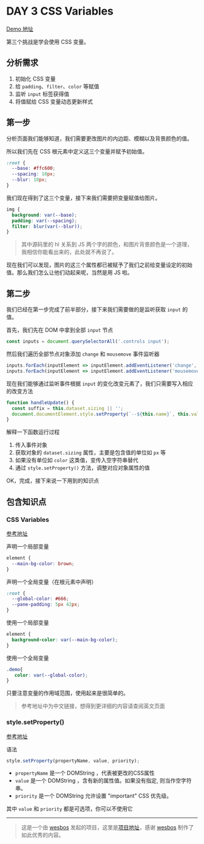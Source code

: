 # DAY 3 CSS Variables
[Demo 地址](https://lab.lebenito.net/javascript30/03%20-%20CSS%20Variables/)

第三个挑战是学会使用 CSS 变量。

## 分析需求

1. 初始化 CSS 变量
2. 给 `padding`、`filter`、`color` 等赋值
3. 监听 `input` 标签获得值
4. 将值赋给 CSS 变量动态更新样式

## 第一步

分析页面我们能够知道，我们需要更改图片的内边距、模糊以及背景颜色的值。

所以我们先在 CSS 根元素中定义这三个变量并赋予初始值。

```css
:root {
  --base: #ffc600;
  --spacing: 10px;
  --blur: 10px;
}
```

我们现在得到了这三个变量，接下来我们需要把变量赋值给图片。

```css
img {
  background: var(--base);
  padding: var(--spacing);
  filter: blur(var(--blur));
}
```

> 其中源码里的 hl 关系到 JS 两个字的颜色，和图片背景颜色是一个道理，我相信你能看出来的，此处就不再说了。

现在我们可以发现，图片的这三个属性都已被赋予了我们之前给变量设定的初始值。那么我们怎么让他们动起来呢，当然是用 JS 啦。

## 第二步

我们已经在第一步完成了前半部分，接下来我们需要做的是监听获取 `input` 的值。

首先，我们先在 DOM 中拿到全部 `input` 节点

```javascript
const inputs = document.querySelectorAll('.controls input');
```

然后我们遍历全部节点对象添加 `change` 和 `mousemove` 事件监听器

```javascript
inputs.forEach(inputElement => inputElement.addEventListener('change', function() {}));
inputs.forEach(inputElement => inputElement.addEventListener('mousemove', function() {}));
```

现在我们能够通过监听事件根据 `input` 的变化改变元素了，我们只需要写入相应的改变方法

```javascript
function handleUpdate() {
  const suffix = this.dataset.sizing || '';
  document.documentElement.style.setProperty(`--${this.name}`, this.value + suffix);
}
```

解释一下函数运行过程

1. 传入事件对象
2. 获取对象的 `dataset.sizing` 属性，主要是包含值的单位如 `px` 等
3. 如果没有单位如 `color` 这类值，变传入空字符串替代
4. 通过 `style.setProperty()` 方法，调整对应对象属性的值

OK，完成，接下来说一下用到的知识点

## 包含知识点

### CSS Variables
[参考地址](https://developer.mozilla.org/zh-CN/docs/Web/CSS/Using_CSS_variables)

声明一个局部变量

```css
element {
  --main-bg-color: brown;
}
```

声明一个全局变量（在根元素中声明）

```css
:root {
  --global-color: #666;
  --pane-padding: 5px 42px;
}
```

使用一个局部变量

```css
element {
  background-color: var(--main-bg-color);
}
```

使用一个全局变量

```css
.demo{
   color: var(--global-color);
}
```

只要注意变量的作用域范围，使用起来是很简单的。

> 参考地址中为中文链接，想得到更详细的内容请查阅英文页面

### style.setProperty()
[参考地址](https://developer.mozilla.org/zh-CN/docs/Web/API/CSSStyleDeclaration/setProperty)

语法

```javascript
style.setProperty(propertyName, value, priority);
```

* `propertyName` 是一个 DOMString ，代表被更改的CSS属性
* `value` 是一个 DOMString ，含有新的属性值。如果没有指定, 则当作空字符串。
* `priority` 是一个 DOMString 允许设置 "important" CSS 优先级。

其中 `value` 和 `priority` 都是可选项，你可以不使用它


----
>这是一个由 [wesbos](https://github.com/wesbos) 发起的项目，这里是[项目地址](https://github.com/wesbos/JavaScript30)，感谢 [wesbos](https://github.com/wesbos) 制作了如此优秀的内容。
